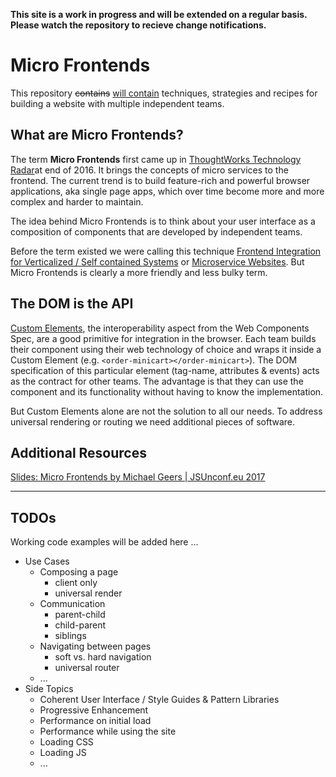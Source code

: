 **This site is a work in progress and will be extended on a regular basis. Please watch the repository to recieve change notifications.**

# Micro Frontends

This repository ~~contains~~ <u>will contain</u> techniques, strategies and recipes for building a website with multiple independent teams.

## What are Micro Frontends?

The term __Micro Frontends__ first came up in [ThoughtWorks Technology Radar](https://www.thoughtworks.com/radar/techniques/micro-frontends)at end of 2016. It brings the concepts of micro services to the frontend. The current trend is to build feature-rich and powerful browser applications, aka single page apps, which over time become more and more complex and harder to maintain.

The idea behind Micro Frontends is to think about your user interface as a composition of components that are developed by independent teams.

Before the term existed we were calling this technique [Frontend Integration for Verticalized / ](https://dev.otto.de/2014/07/29/scaling-with-microservices-and-vertical-decomposition/)[Self contained Systems](https://www.innoq.com/de/podcast/025-scs-frontend-integration/) or [Micro­service Websites](https://gustafnk.github.io/microservice-websites/). But Micro Frontends is clearly a more friendly and less bulky term.

## The DOM is the API

[Custom Elements](https://developers.google.com/web/fundamentals/getting-started/primers/customelements), the interoperability aspect from the Web Components Spec, are a good primitive for integration in the browser. Each team builds their component using their web technology of choice and wraps it inside a Custom Element (e.g. `<order-minicart></order-minicart>`). The DOM specification of this particular element (tag-name, attributes & events) acts as the contract for other teams. The advantage is that they can use the component and its functionality without having to know the implementation.

But Custom Elements alone are not the solution to all our needs. To address universal rendering or routing we need additional pieces of software.

## Additional Resources
[Slides: Micro Frontends by Michael Geers | JSUnconf.eu 2017](https://speakerdeck.com/naltatis/micro-frontends-building-a-modern-webapp-with-multiple-teams)

---

## TODOs

Working code examples will be added here ...

- Use Cases
  - Composing a page
    - client only
    - universal render
  - Communication
    - parent-child
    - child-parent
    - siblings
  - Navigating between pages
    - soft vs. hard navigation
    - universal router
  - ...
- Side Topics
  - Coherent User Interface / Style Guides & Pattern Libraries
  - Progressive Enhancement
  - Performance on initial load
  - Performance while using the site
  - Loading CSS
  - Loading JS
  - ...
